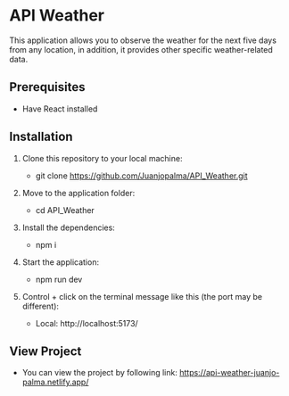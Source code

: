 # API Weather 

This application allows you to observe the weather for the next five days from any location, in addition, it provides other specific weather-related data.

## Prerequisites
- Have React installed

## Installation
1. Clone this repository to your local machine: 
   - git clone https://github.com/Juanjopalma/API_Weather.git

2. Move to the application folder:
   - cd API_Weather

4. Install the dependencies:
   - npm i

5. Start the application:
   - npm run dev

6. Control + click on the terminal message like this (the port may be different):
   - Local:   http://localhost:5173/
  
## View Project
- You can view the project by following link: https://api-weather-juanjo-palma.netlify.app/
